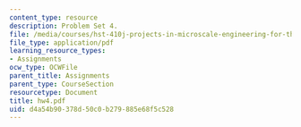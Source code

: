 ```yaml
---
content_type: resource
description: Problem Set 4.
file: /media/courses/hst-410j-projects-in-microscale-engineering-for-the-life-sciences-spring-2007/d4a54b90378d50c0b279885e68f5c528_hw4.pdf
file_type: application/pdf
learning_resource_types:
- Assignments
ocw_type: OCWFile
parent_title: Assignments
parent_type: CourseSection
resourcetype: Document
title: hw4.pdf
uid: d4a54b90-378d-50c0-b279-885e68f5c528
---
```

